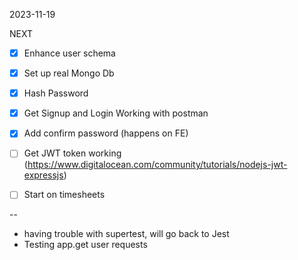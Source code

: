 2023-11-19

NEXT

- [X] Enhance user schema
- [X] Set up real Mongo Db
- [X] Hash Password
- [X] Get Signup and Login Working with postman
- [X] Add confirm password (happens on FE)
- [ ] Get JWT token working (https://www.digitalocean.com/community/tutorials/nodejs-jwt-expressjs)
- [ ] Start on timesheets


--
- having trouble with supertest, will go back to Jest
- Testing app.get user requests
